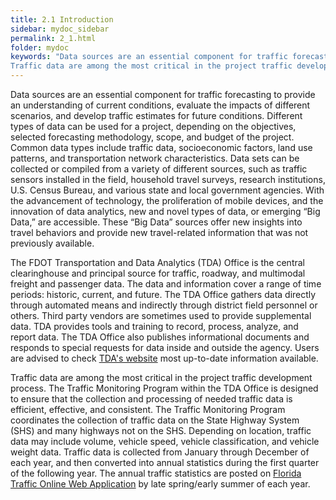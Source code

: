 ```yaml
---
title: 2.1 Introduction
sidebar: mydoc_sidebar
permalink: 2_1.html
folder: mydoc
keywords: "Data sources are an essential component for traffic forecasting to provide an understanding of current conditions, evaluate the impacts of different scenarios, and develop traffic estimates for future conditions. Different types of data can be used for a project, depending on the objectives, selected forecasting methodology, scope, and budget of the project. Common data types include traffic data, socioeconomic factors, land use patterns, and transportation network characteristics. Data sets can be collected or compiled from a variety of different sources, such as traffic sensors installed in the field, household travel surveys, research institutions, U.S. Census Bureau, and various state and local government agencies. With the advancement of technology, the proliferation of mobile devices, and the innovation of data analytics, new and novel types of data, or emerging “Big Data,” are accessible. These “Big Data” sources offer new insights into travel behaviors and provide new travel-related information that was not previously available.The FDOT Transportation and Data Analytics (TDA) Office is the central clearinghouse and principal source for traffic, roadway, and multimodal freight and passenger data. The data and information cover a range of time periods: historic, current, and future. The TDA Office gathers data directly through automated means and indirectly through district field personnel or others. Third party vendors are sometimes used to provide supplemental data. TDA provides tools and training to record, process, analyze, and report data. The TDA Office also publishes informational documents and responds to special requests for data inside and outside the agency. Users are advised to check TDA’s website most up-to-date information available.
Traffic data are among the most critical in the project traffic development process. The Traffic Monitoring Program within the TDA Office is designed to ensure that the collection and processing of needed traffic data is efficient, effective, and consistent. The Traffic Monitoring Program coordinates the collection of traffic data on the State Highway System (SHS) and many highways not on the SHS. Depending on location, traffic data may include volume, vehicle speed, vehicle classification, and vehicle weight data. Traffic data is collected from January through December of each year, and then converted into annual statistics during the first quarter of the following year. The annual traffic statistics are posted on Florida Traffic Online Web Application by late spring/early"
---
```


<style>
  div{text-align: justify;}
</style>

Data sources are an essential component for traffic forecasting to provide an understanding of
current conditions, evaluate the impacts of different scenarios, and develop traffic estimates for
future conditions. Different types of data can be used for a project, depending on the objectives,
selected forecasting methodology, scope, and budget of the project. Common data types include
traffic data, socioeconomic factors, land use patterns, and transportation network characteristics.
Data sets can be collected or compiled from a variety of different sources, such as traffic sensors
installed in the field, household travel surveys, research institutions, U.S. Census Bureau, and various
state and local government agencies. With the advancement of technology, the proliferation of
mobile devices, and the innovation of data analytics, new and novel types of data, or emerging “Big
Data,” are accessible. These “Big Data” sources offer new insights into travel behaviors and provide
new travel-related information that was not previously available.

The FDOT Transportation and Data Analytics (TDA) Office is the central clearinghouse and principal
source for traffic, roadway, and multimodal freight and passenger data. The data and information
cover a range of time periods: historic, current, and future. The TDA Office gathers data directly
through automated means and indirectly through district field personnel or others. Third party
vendors are sometimes used to provide supplemental data. TDA provides tools and training to
record, process, analyze, and report data. The TDA Office also publishes informational documents
and responds to special requests for data inside and outside the agency. Users are advised to check <a href="https://www.fdot.gov/statistics/default.shtm" target="_blank">TDA's website</a> most up-to-date information available.

Traffic data are among the most critical in the project traffic development process. The Traffic
Monitoring Program within the TDA Office is designed to ensure that the collection and processing
of needed traffic data is efficient, effective, and consistent. The Traffic Monitoring Program
coordinates the collection of traffic data on the State Highway System (SHS) and many highways
not on the SHS. Depending on location, traffic data may include volume, vehicle speed, vehicle
classification, and vehicle weight data. Traffic data is collected from January through December of
each year, and then converted into annual statistics during the first quarter of the following year.
The annual traffic statistics are posted on <a href="https://tdaappsprod.dot.state.fl.us/fto/" target="_blank">Florida Traffic Online Web Application</a> by late spring/early summer of each year.
